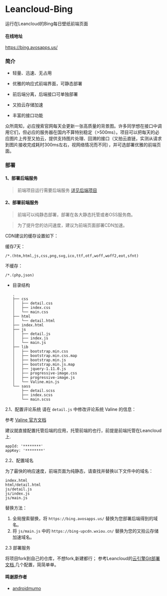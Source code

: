 # Leancloud-Bing
运行在Leancloud的Bing每日壁纸前端页面

#### 在线地址
https://bing.avosapps.us/


### 简介

- 轻量、迅速、无占用
- 优雅的响应式前端界面，可静态部署

- 前后端分离，后端接口可单独部署
- 又拍云存储加速
- 丰富的接口功能

众所周知，必应搜索官网每天会更新一张高质量的背景图。许多同学想在接口中调用它们，但必应的服务器在国内不算特别稳定（>500ms）。项目可以把每天的必应图片上传至又拍云，提供支持图片处理、回溯的接口（又拍云直链，实测从请求到图片接收完成耗时300ms左右，视网络情况而不同），并可选部署优雅的前端页面。


### 部署

#### 1、部署后端服务
> 前端项目运行需要后端服务
> [详见后端项目](https://github.com/LiteraturePro/Leancloud-Bing-Api)

#### 2、部署前端服务

> 前端可以纯静态部署，部署在各大静态托管或者OSS服务商。

> 为了提升您的访问速度，建议为前端页面部署CDN加速。

CDN建议的缓存设置如下：

缓存7天：

```
/*.(htm,html,js,css,png,svg,ico,ttf,otf,woff,woff2,eot,sfnt)
```

不缓存：

```
/*.(php,json)
```

- 目录结构

      .
      ├── css
      │   ├── detail.css
      │   ├── index.css
      │   └── main.css
      ├── html
      │   └── detail.html
      ├── index.html
      ├── js
      │   ├── detail.js
      │   ├── index.js
      │   └── main.js
      ├── lib
      │   ├── bootstrap.min.css
      │   ├── bootstrap.min.css.map
      │   ├── bootstrap.min.js
      │   ├── bootstrap.min.js.map
      │   ├── jquery-1.11.0.js
      │   ├── progressive-image.css
      │   ├── progressive-image.js
      │   └── Valine.min.js
      └── sass
          ├── detail.scss
          ├── index.scss
          └── main.scss
        
2.1、配置评论系统
请在 `detail.js` 中修改评论系统 Valine 的信息：

参考 [Valine 官方文档](https://valine.js.org/)

建议就直接配置托管后端的应用，托管前端的也行，前提是前端托管在Leancloud上.

```
appId: '********'
appKey: '********'
```
2.2、配置域名

为了最快的响应速度，前端页面为纯静态，请查找并替换以下文件中的域名：

```
index.html
html/detail.html
js/detail.js
js/index.js
js/main.js
```

替换方法：

1. 全局搜索替换，将 `https://bing.avosapps.us/` 替换为您部署后端得到的域名。
2. 将 `js/main.js` 中的 `https://bing-upcdn.wxiou.cn/` 替换为您的又拍云存储加速域名。

2.3 部署服务

将项目fork到自己的仓库，不想fork,新建都行；
参考Leancloud的[云引擎Git部署文档](https://leancloud.cn/docs/leanengine_quickstart.html),几个配置，简简单单。


#### 鸣谢原作者
- [androidmumo](https://github.com/androidmumo/Bing-upyun)
